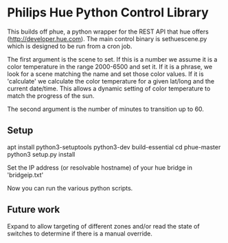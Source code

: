 # Philips Hue Python Control Library
This builds off phue, a python wrapper for the REST API that hue offers (http://developer.hue.com). The main control binary is sethuescene.py which is designed to be run from a cron job.

The first argument is the scene to set. If this is a number we assume it is a color temperature in the range 2000-6500 and set it. If it is a phrase, we look for a scene matching the name and set those color values. If it is 'calculate' we calculate the color temperature for a given lat/long and the current date/time. This allows a dynamic setting of color temperature to match the progress of the sun.

The second argument is the number of minutes to transition up to 60.

## Setup
apt install python3-setuptools python3-dev build-essential
cd phue-master
python3 setup.py install

Set the IP address (or resolvable hostname) of your hue bridge in 'bridgeip.txt'

Now you can run the various python scripts.

## Future work
Expand to allow targeting of different zones and/or read the state of switches to determine if there is a manual override.
